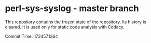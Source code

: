 # perl-sys-syslog - master branch

This repository contains the frozen state of the repository.
Its history is cleared. It is used only for static code
analysis with Codacy.

Commit Time: 1734571364